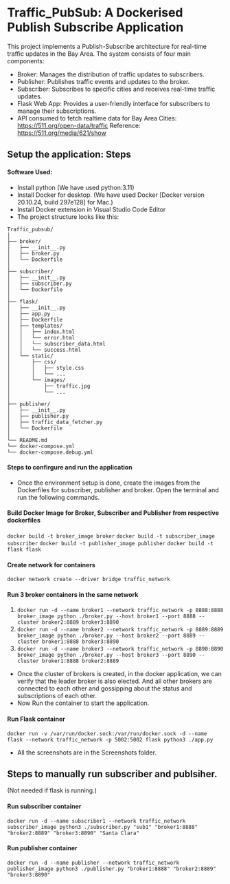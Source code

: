 # Traffic_PubSub: A Dockerised Publish Subscribe Application

This project implements a Publish-Subscribe architecture for real-time traffic updates in the Bay Area. The system consists of four main components:

- Broker: Manages the distribution of traffic updates to subscribers.
- Publisher: Publishes traffic events and updates to the broker.
- Subscriber: Subscribes to specific cities and receives real-time traffic updates.
- Flask Web App: Provides a user-friendly interface for subscribers to manage their subscriptions.
- API consumed to fetch realtime data for Bay Area Cities: https://511.org/open-data/traffic 
 Reference: https://511.org/media/621/show



## Setup the application: Steps
 #### Software Used:
 - Install python (We have used python:3.11)
 - Install Docker for desktop. (We have used Docker [Docker version 20.10.24, build 297e128] for Mac.)
 - Install Docker extension in Visual Studio Code Editor
 - The project structure looks like this:

```
Traffic_pubsub/
│
├── broker/
│   ├── __init__.py
│   ├── broker.py
│   └── Dockerfile
│
├── subscriber/
│   ├── __init__.py
│   ├── subscriber.py
│   └── Dockerfile
│
├── flask/
│   ├── __init__.py
│   ├── app.py
│   ├── Dockerfile
│   ├── templates/
│   │   ├── index.html
│   │   └── error.html
│   │   └── subscriber_data.html
│   │   └── success.html
│   └── static/
│       ├── css/
│       │   ├── style.css
│       │   └── ...
│       └── images/
│           ├── traffic.jpg
│           └── ...
│
├── publisher/
│   ├── __init__.py
│   ├── publisher.py
│   ├── traffic_data_fetcher.py
│   └── Dockerfile
│
└── README.md
└── docker-compose.yml
└── docker-compose.debug.yml
```

#### Steps to confirgure and run the application
- Once the environment setup is done, create the images from the Dockerfiles for subscriber, publisher and broker. Open the terminal and run the following commands. 

#### Build Docker Image for Broker, Subscriber and Publisher from respective dockerfiles
`docker build -t broker_image broker`
`docker build -t subscriber_image subscriber`
`docker build -t publisher_image publisher`
`docker build -t flask flask`

#### Create network for containers
`docker network create --driver bridge traffic_network`

#### Run 3 broker containers in the same network 
1. `docker run -d --name broker1 --network traffic_network -p 8888:8888 broker_image python ./broker.py --host broker1 --port 8888 --cluster broker2:8889 broker3:8890`
2. `docker run -d --name broker2 --network traffic_network -p 8889:8889 broker_image python ./broker.py --host broker2 --port 8889 --cluster broker1:8888 broker3:8890`
3. `docker run -d --name broker3 --network traffic_network -p 8890:8890 broker_image python ./broker.py --host broker3 --port 8890 --cluster broker1:8888 broker2:8889`

- Once the cluster of brokers is created, in the docker application, we can verify that the leader broker is also elected. And all other brokers are connected to each other and gossipping about the status and subscriptions of each other.
- Now Run the container to start the application.

#### Run Flask container
`docker run -v /var/run/docker.sock:/var/run/docker.sock -d --name flask --network traffic_network -p 5002:5002 flask python3 ./app.py`

- All the screenshots are in the Screenshots folder.


## Steps to manually run subscriber and publsiher. 
(Not needed if flask is running.)
#### Run subscriber container
`docker run -d --name subscriber1 --network traffic_network subscriber_image python3 ./subscriber.py "sub1" "broker1:8888" "broker2:8889" "broker3:8890" "Santa Clara"`

#### Run publisher container
`docker run -d --name publisher --network traffic_network publisher_image python3 ./publisher.py "broker1:8888" "broker2:8889" "broker3:8890"`




